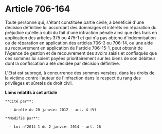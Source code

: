 # Article 706-164

Toute personne qui, s'étant constituée partie civile, a bénéficié d'une décision définitive lui accordant des dommages et
intérêts en réparation du préjudice qu'elle a subi du fait d'une infraction pénale ainsi que des frais en application des
articles 375 ou 475-1 et qui n'a pas obtenu d'indemnisation ou de réparation en application des articles 706-3 ou 706-14, ou
une aide au recouvrement en application de l'article 706-15-1, peut obtenir de l'Agence de gestion et de recouvrement des
avoirs saisis et confisqués que ces sommes lui soient payées prioritairement sur les biens de son débiteur dont la
confiscation a été décidée par décision définitive. 

L'Etat est subrogé, à concurrence des sommes versées, dans les droits de la victime contre l'auteur de l'infraction dans le
respect du rang des privilèges et sûretés de droit civil.

**Liens relatifs à cet article**

	**Cité par**:

	  - Arrêté du 20 janvier 2012 - art. 4 (V)

	**Modifié par**:

	  - Loi n°2014-1 du 2 janvier 2014 - art. 26
